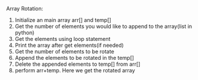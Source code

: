 Array Rotation:
 1. Initialize an main array arr[] and temp[]
 2. Get the number of elements you would like to append to the array(list in python)
 3. Get the elements using loop statement
 4. Print the array after get elements(if needed)
 5. Get the number of elements to be rotate
 6. Append the elements to be rotated in the temp[]
 7. Delete the appended elements to temp[] from arr[]
 8. perform arr+temp. Here we get the rotated array 
